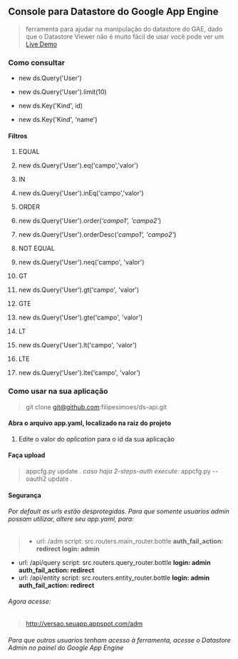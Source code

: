 ## Console para Datastore do Google App Engine
 > ferramenta para ajudar na manipulação do datastore do GAE, dado que o Datastore Viewer não é muito fácil de usar
 > você pode ver um [Live Demo](http://console.datastore-console.appspot.com/adm)

### Como consultar
 - new ds.Query('User')
 - new ds.Query('User').limit(10)

 - new ds.Key('Kind', id)
 - new ds.Key('Kind', 'name')

#### Filtros 
 1. EQUAL
  1. new ds.Query('User').eq('campo','valor')

 2. IN 
  1. new ds.Query('User').inEq('campo','valor')

 3. ORDER
  1. new ds.Query('User').order(*'campo1', 'campo2'*)
  2. new ds.Query('User').orderDesc(*'campo1', 'campo2'*)

 4. NOT EQUAL
  1. new ds.Query('User').neq('campo', 'valor')

 5. GT 
  1. new ds.Query('User').gt('campo', 'valor')

 6. GTE
  1. new ds.Query('User').gte('campo', 'valor')

 7. LT
  1. new ds.Query('User').lt('campo', 'valor')

 8. LTE
  1. new ds.Query('User').lte('campo', 'valor')

### Como usar na sua aplicação
> git clone git@github.com:filipesimoes/ds-api.git

#### Abra o arquivo app.yaml, localizado na raiz do projeto
1. Edite o valor do *aplication* para o id da sua aplicação

#### Faça upload
> appcfg.py update .
> *caso haja 2-steps-auth execute:*
> appcfg.py --oauth2  update .

#### Segurança
###### Por default as urls estão desprotegidas. Para que somente usuarios admin possam utilizar, altere seu app.yaml, para: 
> - url: /adm
  script: src.routers.main_router.bottle
  **auth_fail_action: redirect**
  **login: admin**
- url: /api/query
  script: src.routers.query_router.bottle
  **login: admin**
  **auth_fail_action: redirect**
- url: /api/entity
  script: src.routers.entity_router.bottle
  **login: admin**
  **auth_fail_action: redirect**

###### Agora acesse:
> http://versao.seuapp.appspot.com/adm 
###### Para que outros usuarios tenham acesso à ferramenta, acesse o Datastore Admin no painel do Google App Engine


